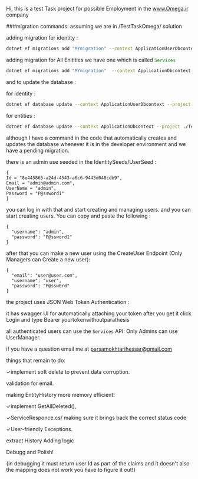 Hi, this is a test Task project for possible Employment in the www.Omega.ir company

###migration commands: assuming we are in /TestTaskOmega/ solution

adding migration for identity : 
```bash
dotnet ef migrations add "MYmigration" --context ApplicationUserDbcontext --project ./TestTaskOmega.Identity --startup-project ./TestTaskOmega.API
```
adding migration for All Enitities we have one which is called <code style="color: green">Services</code>

```bash
dotnet ef migrations add "MYmigration"  --context ApplicationDbcontext --project ./TestTaskOmega.DataAccess --startup-project ./TestTaskOmega.API
```

and to update the database :

for identity : 
```bash
dotnet ef database update --context ApplicationUserDbcontext --project ./TestTaskOmega.Identity --startup-project ./TestTaskOmega.API
```
for entities :
```bash
dotnet ef database update --context ApplicationDbcontext --project ./TestTaskOmega.DataAccess --startup-project ./TestTaskOmega.API
```
although I have a command in the code that automatically creates and updates the database whenever it is in the developer environment and 
we have a pending migration.

there is an admin use seeded in the IdentitySeeds/UserSeed : 
```
{
Id = "8e445865-a24d-4543-a6c6-9443d048cdb9",
Email = "admin@admin.com",
UserName = "admin",
Password = "P@ssword1"
}
```
you can log in with that and start creating and managing users. 
and you can start creating users. You can copy and paste the following :

```
{
  "username": "admin",
  "password": "P@ssword1"
}
```

after that you can make a new user using the CreateUser Endpoint (Only Managers can Create a new user):

```
{
  "email": "user@user.com",
  "username": "user",
  "password": "P@ssw0rd"
}
```

the project uses JSON Web Token Authentication :

it has swagger UI for automatically attaching your token after you get it click Login and type Bearer yourtokenwithoutparathesis

all authenticated users can use the <code>Services</code> API: Only Admins can use UserManager.

if you have a question email me at <email>parsamokhtarihessar@gmail.com</email>

things that remain to do:

✓implement soft delete to prevent data corruption.

validation for email.

making EntityHistory more memory efficient!

✓implement GetAllDeleted(),

✓ServiceResponce.cs/ making sure it brings back the correct status code

✓User-friendly Exceptions.

extract History Adding logic

Debugg and Polish! 

{in debugging it must return user Id as part of the claims and it doesn't also the mapping does not work you have to figure it out!}

